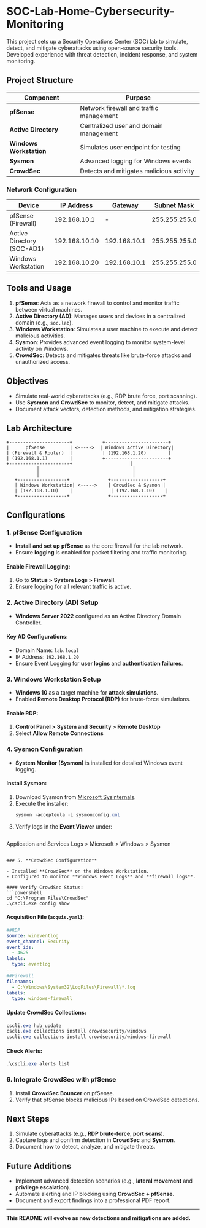 # SOC-Lab-Home-Cybersecurity-Monitoring
This project sets up a Security Operations Center (SOC) lab to simulate, detect, and mitigate cyberattacks using open-source security tools. Developed experience with threat detection, incident response, and system monitoring.

## Project Structure

| Component             | Purpose                                 |
|-----------------------|-----------------------------------------|
| **pfSense**           | Network firewall and traffic management |
| **Active Directory**  | Centralized user and domain management  |
| **Windows Workstation**| Simulates user endpoint for testing    |
| **Sysmon**            | Advanced logging for Windows events     |
| **CrowdSec**          | Detects and mitigates malicious activity|

### Network Configuration

| Device                 | IP Address       | Gateway        | Subnet Mask     |
|------------------------|------------------|----------------|-----------------|
| pfSense (Firewall)     | 192.168.10.1     | -              | 255.255.255.0   |
| Active Directory (SOC-AD1) | 192.168.10.10    | 192.168.10.1  | 255.255.255.0   |
| Windows Workstation    | 192.168.10.20    | 192.168.10.1   | 255.255.255.0   |

## Tools and Usage

1. **pfSense**: Acts as a network firewall to control and monitor traffic between virtual machines.
2. **Active Directory (AD)**: Manages users and devices in a centralized domain (e.g., `soc.lab`).
3. **Windows Workstation**: Simulates a user machine to execute and detect malicious activities.
4. **Sysmon**: Provides advanced event logging to monitor system-level activity on Windows.
5. **CrowdSec**: Detects and mitigates threats like brute-force attacks and unauthorized access.

## Objectives
- Simulate real-world cyberattacks (e.g., RDP brute force, port scanning).
- Use **Sysmon** and **CrowdSec** to monitor, detect, and mitigate attacks.
- Document attack vectors, detection methods, and mitigation strategies.




## Lab Architecture
```
+----------------------+           +-----------------------+
|      pfSense         | <----->  | Windows Active Directory|
| (Firewall & Router)  |           | (192.168.1.20)        |
| (192.168.1.1)        |           +-----------------------+
+----------------------+                     │
           │                                  │
           │                                  │
   +------------------+              +-------------------+
   | Windows Workstation| <----->    | CrowdSec & Sysmon |
   | (192.168.1.10)    |              | (192.168.1.10)    |
   +------------------+              +-------------------+
```

## Configurations

### 1. **pfSense Configuration**
- **Install and set up pfSense** as the core firewall for the lab network.
- Ensure **logging** is enabled for packet filtering and traffic monitoring.

#### Enable Firewall Logging:
1. Go to **Status > System Logs > Firewall**.
2. Ensure logging for all relevant traffic is active.

### 2. **Active Directory (AD) Setup**
- **Windows Server 2022** configured as an Active Directory Domain Controller.

#### Key AD Configurations:
- Domain Name: `lab.local`
- IP Address: `192.168.1.20`
- Ensure Event Logging for **user logins** and **authentication failures**.

### 3. **Windows Workstation Setup**
- **Windows 10** as a target machine for **attack simulations**.
- Enabled **Remote Desktop Protocol (RDP)** for brute-force simulations.

#### Enable RDP:
1. **Control Panel > System and Security > Remote Desktop**
2. Select **Allow Remote Connections**

### 4. **Sysmon Configuration**

- **System Monitor (Sysmon)** is installed for detailed Windows event logging.

#### Install Sysmon:
1. Download Sysmon from [Microsoft Sysinternals](https://docs.microsoft.com/en-us/sysinternals/downloads/sysmon).
2. Execute the installer:
   ```powershell
   sysmon -accepteula -i sysmonconfig.xml
   ```
3. Verify logs in the **Event Viewer** under:
   ```
Application and Services Logs > Microsoft > Windows > Sysmon
   ```

### 5. **CrowdSec Configuration**

- Installed **CrowdSec** on the Windows Workstation.
- Configured to monitor **Windows Event Logs** and **firewall logs**.

#### Verify CrowdSec Status:
```powershell
cd "C:\Program Files\CrowdSec"
.\cscli.exe config show
```

#### Acquisition File (`acquis.yaml`):
```yaml
##RDP
source: wineventlog
event_channel: Security
event_ids:
  - 4625
labels:
  type: eventlog
---
##Firewall
filenames:
  - C:\Windows\System32\LogFiles\Firewall\*.log
labels:
  type: windows-firewall
```

#### Update CrowdSec Collections:
```powershell
cscli.exe hub update
cscli.exe collections install crowdsecurity/windows
cscli.exe collections install crowdsecurity/windows-firewall
```

#### Check Alerts:
```powershell
.\cscli.exe alerts list
```

### 6. **Integrate CrowdSec with pfSense**

1. Install **CrowdSec Bouncer** on pfSense.
2. Verify that pfSense blocks malicious IPs based on CrowdSec detections.

## Next Steps
1. Simulate cyberattacks (e.g., **RDP brute-force**, **port scans**).
2. Capture logs and confirm detection in **CrowdSec** and **Sysmon**.
3. Document how to detect, analyze, and mitigate threats.

## Future Additions
- Implement advanced detection scenarios (e.g., **lateral movement** and **privilege escalation**).
- Automate alerting and IP blocking using **CrowdSec + pfSense**.
- Document and export findings into a professional PDF report.

---

**This README will evolve as new detections and mitigations are added.**



